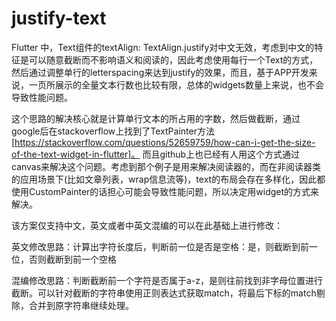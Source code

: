 # justify-text
Flutter 中，Text组件的textAlign: TextAlign.justify对中文无效，考虑到中文的特征是可以随意截断而不影响语义和阅读的，因此考虑使用每行一个Text的方式，然后通过调整单行的letterspacing来达到justify的效果，而且，基于APP开发来说，一页所展示的全量文本行数也比较有限，总体的widgets数量上来说，也不会导致性能问题。

这个思路的解决核心就是计算单行文本的所占用的字数，然后做截断，通过google后在stackoverflow上找到了TextPainter方法
[https://stackoverflow.com/questions/52659759/how-can-i-get-the-size-of-the-text-widget-in-flutter]。
而且github上也已经有人用这个方式通过canvas来解决这个问题。考虑到那个例子是用来解决阅读器的，而在非阅读器类的应用场景下(比如文章列表，wrap信息流等)，text的布局会存在多样化，因此都使用CustomPainter的话担心可能会导致性能问题，所以决定用widget的方式来解决。

该方案仅支持中文，英文或者中英文混编的可以在此基础上进行修改：

英文修改思路：计算出字符长度后，判断前一位是否是空格：是，则截断到前一位，否则截断到前一个空格

混编修改思路：判断截断前一个字符是否属于a-z，是则往前找到非字母位置进行截断。可以针对截断的字符串使用正则表达式获取match，将最后下标的match剔除，合并到原字符串继续处理。
